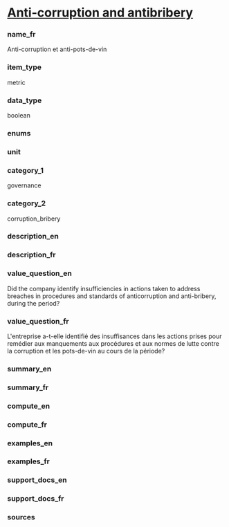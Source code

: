 
# [Anti-corruption and antibribery](#corruption_bribery_policy_issues_bool)

### name_fr

Anti-corruption et anti-pots-de-vin

### item_type

metric

### data_type

boolean

### enums



### unit



### category_1

governance

### category_2

corruption_bribery

### description_en



### description_fr



### value_question_en

Did the company identify insufficiencies in actions taken to
address breaches in procedures and standards of anticorruption and anti-bribery, during the
period?

### value_question_fr

L'entreprise a-t-elle identifié des insuffisances dans les actions
prises pour remédier aux manquements aux procédures et aux normes de lutte contre la
corruption et les pots-de-vin au cours de la période?

### summary_en



### summary_fr



### compute_en



### compute_fr



### examples_en



### examples_fr



### support_docs_en



### support_docs_fr



### sources


            